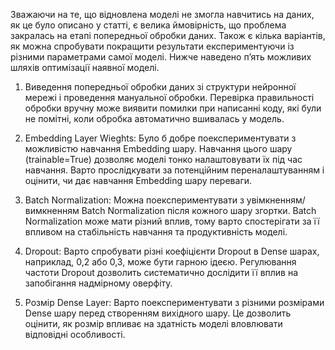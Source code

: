 Зважаючи на те, що відновлена моделі не змогла навчитись на даних, як це було описано у статті, є велика ймовірність, що проблема закралась на етапі попередньої обробки даних. Також є кілька варіантів, як можна спробувати покращити результати експериментуючи із різними параметрами самої моделі. Нижче наведено п’ять можливих шляхів оптимізації наявної моделі.

1.	Виведення попередньої обробки даних зі структури нейронної мережі і проведення мануальної обробки. Перевірка правильності обробки вручну може виявити помилки при написанні коду, які були не помітні, коли обробка автоматично вшивалась у модель.

2.	Embedding Layer Wieghts: Було б добре поекспериментувати з можливістю навчання Embedding шару. Навчання цього шару (trainable=True) дозволяє моделі тонко налаштовувати їх під час навчання. Варто прослідкувати за потенційним переналаштуванням і оцінити, чи дає навчання Embedding шару переваги.

3.	Batch Normalization: Можна поекспериментувати з увімкненням/вимкненням Batch Normalization після кожного шару згортки. Batch Normalization може мати різний вплив, тому варто спостерігати за її впливом на стабільність навчання та продуктивність моделі.

4.	Dropout: Варто спробувати різні коефіцієнти Dropout в Dense шарах, наприклад, 0,2 або 0,3, може бути гарною ідеєю. Регулювання частоти Dropout дозволить систематично дослідити її вплив на запобігання надмірному оверфіту.

5.	Розмір Dense Layer: Варто поекспериментувати з різними розмірами Dense шару перед створенням вихідного шару. Це дозволить оцінити, як розмір впливає на здатність моделі вловлювати відповідні особливості.

